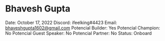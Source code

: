 # Bhavesh Gupta

Date: October 17, 2022
Discord: ifeelking#4423
Email: bhaveshgupta1602@gmail.com
Potencial Builder: Yes
Potencial Champion: No
Potencial Guest Speaker: No
Potencial Partner: No
Status: Onboard